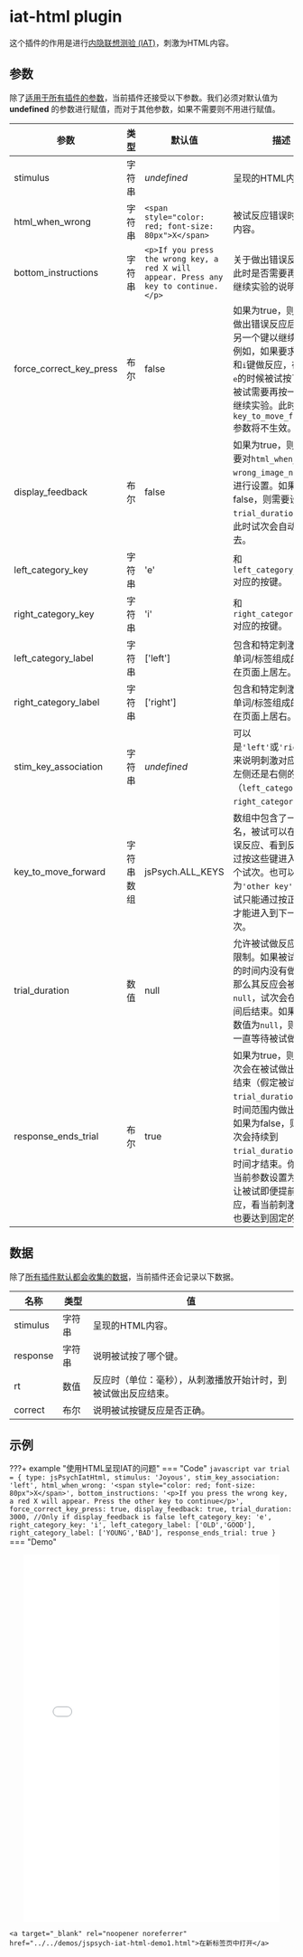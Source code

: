 # iat-html plugin

这个插件的作用是进行[内隐联想测验 (IAT)](https://implicit.harvard.edu/implicit/iatdetails.html)，刺激为HTML内容。

## 参数

除了[适用于所有插件的参数](../overview/plugins.md#parameters-available-in-all-plugins#_3)，当前插件还接受以下参数。我们必须对默认值为 **undefined** 的参数进行赋值，而对于其他参数，如果不需要则不用进行赋值。

| 参数                    | 类型       | 默认值                                                       | 描述                                                         |
| ----------------------- | ---------- | ------------------------------------------------------------ | ------------------------------------------------------------ |
| stimulus                | 字符串     | *undefined*                                                  | 呈现的HTML内容。                                             |
| html_when_wrong         | 字符串     | `<span style="color: red; font-size: 80px">X</span>`         | 被试反应错误时呈现的内容。                                   |
| bottom_instructions     | 字符串     | `<p>If you press the wrong key, a red X will appear. Press any key to continue.</p>` | 关于做出错误反应以及此时是否需要再按键以继续实验的说明。     |
| force_correct_key_press | 布尔       | false                                                        | 如果为true，则被试在做出错误反应后需要按另一个键以继续实验。例如，如果要求通过按<kbd>e</kbd>和<kbd>i</kbd>键做反应，在应该按<kbd>e</kbd>的时候被试按了<kbd>i</kbd>，则被试需要再按一下<kbd>e</kbd>才能继续实验。此时，`key_to_move_forward`参数将不生效。 |
| display_feedback        | 布尔       | false                                                        | 如果为true，则同时需要对`html_when_wrong`和`wrong_image_name`参数进行设置。如果为false，则需要设置`trial_duration`参数，此时试次会自动进行下去。 |
| left_category_key       | 字符串     | 'e'                                                          | 和`left_category_label`对应的按键。                          |
| right_category_key      | 字符串     | 'i'                                                          | 和`right_category_label`对应的按键。                         |
| left_category_label     | 字符串     | ['left']                                                     | 包含和特定刺激相关的单词/标签组成的数组，在页面上居左。      |
| right_category_label    | 字符串     | ['right']                                                    | 包含和特定刺激相关的单词/标签组成的数组，在页面上居右。      |
| stim_key_association    | 字符串     | *undefined*                                                  | 可以是`'left'`或`'right'`，用来说明刺激对应着页面左侧还是右侧的类别（`left_category_key`和`right_category_key`）。 |
| key_to_move_forward     | 字符串数组 | jsPsych.ALL_KEYS                                             | 数组中包含了一系列键名，被试可以在做出错误反应、看到反馈时通过按这些键进入到下一个试次。也可以设置为`'other key'`，这样被试只能通过按正确的键才能进入到下一个试次。 |
| trial_duration          | 数值       | null                                                         | 允许被试做反应的时间限制。如果被试在设定的时间内没有做反应，那么其反应会被记为`null`，试次会在超出时间后结束。如果当前参数值为`null`，则试次会一直等待被试做反应。 |
| response_ends_trial     | 布尔       | true                                                         | 如果为true，则当前试次会在被试做出反应时结束（假定被试是在`trial_duration`指定的时间范围内做出的反应）如果为false，则当前试次会持续到`trial_duration`指定的时间才结束。你可以把当前参数设置为`false`以让被试即便提前做了反应，看当前刺激的时间也要达到固定的时长。 |

## 数据

除了[所有插件默认都会收集的数据](../overview/plugins.md#_4)，当前插件还会记录以下数据。

| 名称     | 类型   | 值                                                           |
| -------- | ------ | ------------------------------------------------------------ |
| stimulus | 字符串 | 呈现的HTML内容。                                             |
| response | 字符串 | 说明被试按了哪个键。                                         |
| rt       | 数值   | 反应时（单位：毫秒），从刺激播放开始计时，到被试做出反应结束。 |
| correct  | 布尔   | 说明被试按键反应是否正确。                                   |

## 示例

???+ example "使用HTML呈现IAT的问题"
    === "Code"
        ```javascript
        var trial = {
            type: jsPsychIatHtml,
            stimulus: 'Joyous',
            stim_key_association: 'left',
            html_when_wrong: '<span style="color: red; font-size: 80px">X</span>',
            bottom_instructions: '<p>If you press the wrong key, a red X will appear. Press the other key to continue</p>',
            force_correct_key_press: true,
            display_feedback: true,
            trial_duration: 3000, //Only if display_feedback is false
            left_category_key: 'e',
            right_category_key: 'i',
            left_category_label: ['OLD','GOOD'],
            right_category_label: ['YOUNG','BAD'],
            response_ends_trial: true
        }
        ```
    === "Demo"
        <div style="text-align:center;">
            <iframe src="../../demos/jspsych-iat-html-demo1.html" width="90%;" height="650px;" frameBorder="0"></iframe>
        </div>

    <a target="_blank" rel="noopener noreferrer" href="../../demos/jspsych-iat-html-demo1.html">在新标签页中打开</a>
